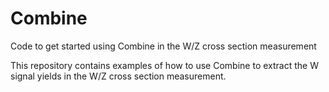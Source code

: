 Combine
=======

Code to get started using Combine in the W/Z cross section measurement

This repository contains examples of how to use Combine to extract the W signal yields in the W/Z cross section measurement.
